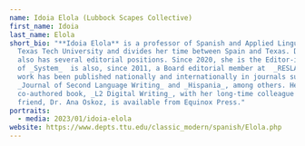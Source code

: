 ```yaml
---
name: Idoia Elola (Lubbock Scapes Collective)
first_name: Idoia
last_name: Elola
short_bio: "**Idoia Elola** is a professor of Spanish and Applied Linguistics at
  Texas Tech University and divides her time between Spain and Texas. Dr. Elola
  also has several editorial positions. Since 2020, she is the Editor-in-Chief
  of _System_  is also, since 2011, a Board editorial member at  _RESLA_. Her
  work has been published nationally and internationally in journals such as
  _Journal of Second Language Writing_ and _Hispania_, among others. Her
  co-authored book, _L2 Digital Writing_, with her long-time colleague and
  friend, Dr. Ana Oskoz, is available from Equinox Press."
portraits:
  - media: 2023/01/idoia-elola
website: https://www.depts.ttu.edu/classic_modern/spanish/Elola.php
---
```

